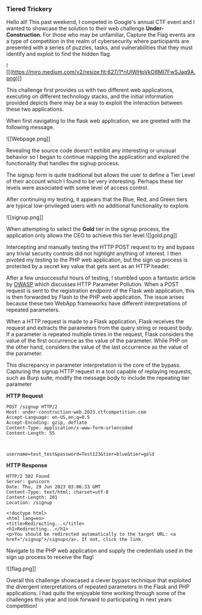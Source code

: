 ### Tiered Trickery

Hello all! This past weekend, I competed in Google's annual CTF event and I wanted to showcase the solution to their web challenge **Under-Construction**. For those who may be unfamiliar, Capture the Flag events are a type of competition in the realm of cybersecurity where participants are presented with a series of puzzles, tasks, and vulnerabilities that they must identify and exploit to find the hidden flag. 

![[(https://miro.medium.com/v2/resize:fit:627/1*riUIWHpVkO8MI7FwSJaq9A.png)]]

This challenge first provides us with two different web applications, executing on different technology stacks, and the initial information provided  depicts there may be a way to exploit the interaction between these two applications. 

When first navigating to the flask web application, we are greeted with the following message. 

![[Webpage.png]]

Revealing the source code doesn't exhibit any interesting or unusual behavior so I began to continue mapping the application and explored the functionality that handles the signup process. 

The signup form is quite traditional but allows the user to define a Tier Level of their account which I found to be very interesting. Perhaps these tier levels were associated with some level of access control. 

After continuing my testing, it appears that the Blue, Red, and Green tiers are typical low-privileged users with no additional functionality to explore. 


![[signup.png]]

When attempting to select the **Gold** tier in the signup process, the application only allows the CEO to achieve this tier level.![[gold.png]]

Intercepting and manually testing the HTTP POST request to try and bypass any trivial security controls did not highlight anything of interest. I then pivoted my testing to the PHP web application, but the sign up process is protected by a secret key value that gets sent as an HTTP header. 

After a few unsuccessful hours of testing, I stumbled upon a fantastic article by [OWASP](https://owasp.org/www-project-web-security-testing-guide/latest/4-Web_Application_Security_Testing/07-Input_Validation_Testing/04-Testing_for_HTTP_Parameter_Pollution) which discusses HTTP Parameter Pollution. When a POST request is sent to the registration endpoint of the Flask web application, this is then forwarded by Flash to the PHP web application. The issue arises because these two WebApp frameworks have different interpretations of repeated parameters. 

When a HTTP request is made to a Flask application, Flask receives the request and extracts the parameters from the query string or request body. If a parameter is repeated multiple times in the request, Flask considers the value of the first occurrence as the value of the parameter. While PHP on the other hand, considers the value of the last occurrence as the value of the parameter.

This discrepancy in parameter interpretation is the core of the bypass. Capturing the signup HTTP request in a tool capable of replaying requests, such as Burp suite, modify the message body to include the repeating tier parameter

**HTTP Request**
```
POST /signup HTTP/2
Host: under-construction-web.2023.ctfcompetition.com
Accept-Language: en-US,en;q=0.5
Accept-Encoding: gzip, deflate
Content-Type: application/x-www-form-urlencoded
Content-Length: 55



username=test_test&password=Test123&tier=blue&tier=gold
```

**HTTP Response**
```
HTTP/2 302 Found
Server: gunicorn
Date: Thu, 29 Jun 2023 03:06:33 GMT
Content-Type: text/html; charset=utf-8
Content-Length: 201
Location: /signup

<!doctype html>
<html lang=en>
<title>Redirecting...</title>
<h1>Redirecting...</h1>
<p>You should be redirected automatically to the target URL: <a href="/signup">/signup</a>. If not, click the link.

```

Navigate to the PHP web application and supply the credentials used in the sign up process to receive the flag!

![[flag.png]]


Overall this challenge showcased a clever bypass technique that exploited the divergent interpretations of repeated parameters in the Flask and PHP applications. I had quite the enjoyable time working through some of the challenges this year and look forward to participating in next years competition!
